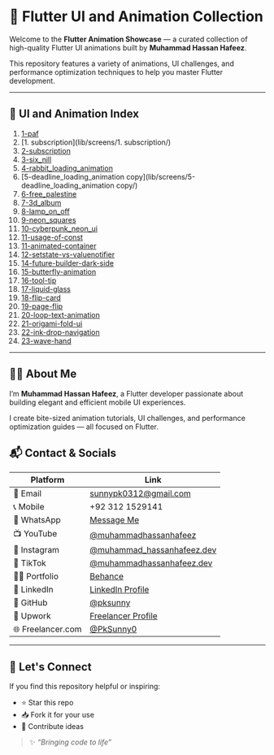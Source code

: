 # 🚀 Flutter UI and Animation Collection

Welcome to the **Flutter Animation Showcase** — a curated collection of high-quality Flutter UI animations built by **Muhammad Hassan Hafeez**.

This repository features a variety of animations, UI challenges, and performance optimization techniques to help you master Flutter development.

---

## 📁 UI and Animation Index

1. [1-paf](lib/screens/1-paf/)
2. [1. subscription](lib/screens/1. subscription/)
3. [2-subscription](lib/screens/2-subscription/)
4. [3-six_nill](lib/screens/3-six_nill/)
5. [4-rabbit_loading_animation](lib/screens/4-rabbit_loading_animation/)
6. [5-deadline_loading_animation copy](lib/screens/5-deadline_loading_animation copy/)
7. [6-free_palestine](lib/screens/6-free_palestine/)
8. [7-3d_album](lib/screens/7-3d_album/)
9. [8-lamp_on_off](lib/screens/8-lamp_on_off/)
10. [9-neon_squares](lib/screens/9-neon_squares/)
11. [10-cyberpunk_neon_ui](lib/screens/10-cyberpunk_neon_ui/)
12. [11-usage-of-const](lib/screens/11-usage-of-const/)
13. [11-animated-container](lib/screens/11-animated-container/)
14. [12-setstate-vs-valuenotifier](lib/screens/12-setstate-vs-valuenotifier/)
15. [14-future-builder-dark-side](lib/screens/14-future-builder-dark-side/)
16. [15-butterfly-animation](lib/screens/15-butterfly-animation/)
17. [16-tool-tip](lib/screens/16-tool-tip/)
18. [17-liquid-glass](lib/screens/17-liquid-glass/)
19. [18-flip-card](lib/screens/18-flip-card/)
20. [19-page-flip](lib/screens/19-page-flip/)
21. [20-loop-text-animation](lib/screens/20-loop-text-animation/)
22. [21-origami-fold-ui](lib/screens/21-origami-fold-ui/)
23. [22-ink-drop-navigation](lib/screens/22-ink-drop-navigation/)
24. [23-wave-hand](lib/screens/23-wave-hand/)

---

## 👨‍💻 About Me

I’m **Muhammad Hassan Hafeez**, a Flutter developer passionate about building elegant and efficient mobile UI experiences.

I create bite-sized animation tutorials, UI challenges, and performance optimization guides — all focused on Flutter.


## 📬 Contact & Socials

| Platform | Link |
|----------|------|
| 📧 Email | sunnypk0312@gmail.com |
| 📞 Mobile | +92 312 1529141 |
| 💬 WhatsApp | [Message Me](https://wa.me/+923121529141) |
| 📺 YouTube | [@muhammadhassanhafeez](https://youtube.com/@muhammadhassanhafeez?si=PqclYNV0IegFOJbW) |
| 📸 Instagram | [@muhammad_hassanhafeez.dev](https://www.instagram.com/muhammad_hassanhafeez.dev/) |
| 🎵 TikTok | [@muhammadhassanhafeez.dev](https://www.tiktok.com/@muhammadhassanhafeez.dev)
| 🧑‍🎨 Portfolio | [Behance](https://www.behance.net/muhammadhassanhafeez) |
| 💼 LinkedIn | [LinkedIn Profile](https://www.linkedin.com/in/muhammad-hassan-hafeez/) |
| 🐙 GitHub | [@pksunny](https://github.com/pksunny) |
| 💼 Upwork | [Freelancer Profile](https://www.upwork.com/freelancers/~0102bc13bd382f7504?mp_source=share) |
| 🌐 Freelancer.com | [@PkSunny0](https://www.freelancer.com/u/PkSunny0) |

---

## 🤝 Let's Connect

If you find this repository helpful or inspiring:

- ⭐ Star this repo
- 📥 Fork it for your use
- 🧠 Contribute ideas

> ✨ *“Bringing code to life”*

